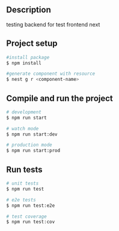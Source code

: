 



## Description
testing backend for test frontend next

## Project setup

```bash
#install package
$ npm install

#generate component with resource
$ nest g r <component-name>
```

## Compile and run the project

```bash
# development
$ npm run start

# watch mode
$ npm run start:dev

# production mode
$ npm run start:prod
```

## Run tests

```bash
# unit tests
$ npm run test

# e2e tests
$ npm run test:e2e

# test coverage
$ npm run test:cov
```


